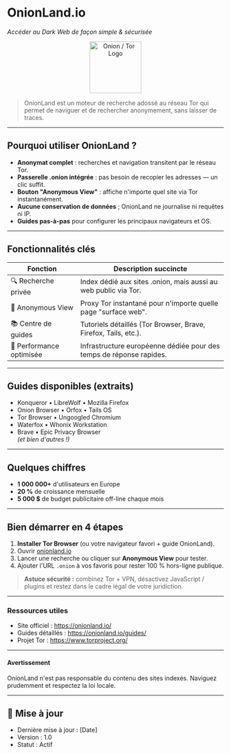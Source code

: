 # OnionLand.io  
*Accéder au Dark Web de façon simple & sécurisée*

<p align="center">
  <img src="https://upload.wikimedia.org/wikipedia/commons/3/32/Tor-logo-2011-flat.svg" alt="Onion / Tor Logo" width="120">
</p>

> OnionLand est un moteur de recherche adossé au réseau Tor qui permet de
> naviguer et de rechercher anonymement, sans laisser de traces.  

---

## Pourquoi utiliser OnionLand ?

- **Anonymat complet** : recherches et navigation transitent par le réseau Tor.  
- **Passerelle .onion intégrée** : pas besoin de recopier les adresses — un clic suffit.  
- **Bouton "Anonymous View"** : affiche n'importe quel site via Tor instantanément.  
- **Aucune conservation de données** ; OnionLand ne journalise ni requêtes ni IP.  
- **Guides pas-à-pas** pour configurer les principaux navigateurs et OS.

---

## Fonctionnalités clés

| Fonction              | Description succincte                                                  |
|-----------------------|------------------------------------------------------------------------|
| 🔍 Recherche privée    | Index dédié aux sites .onion, mais aussi au web public via Tor.        |
| 🧅 Anonymous View      | Proxy Tor instantané pour n'importe quelle page "surface web".         |
| 📚 Centre de guides    | Tutoriels détaillés (Tor Browser, Brave, Firefox, Tails, etc.).        |
| 🚀 Performance optimisée | Infrastructure européenne dédiée pour des temps de réponse rapides.  |

---

## Guides disponibles (extraits)

- Konqueror • LibreWolf • Mozilla Firefox  
- Onion Browser • Orfox • Tails OS  
- Tor Browser • Ungoogled Chromium  
- Waterfox • Whonix Workstation  
- Brave • Epic Privacy Browser  
*(et bien d'autres !)*

---

## Quelques chiffres

- **1 000 000+** d'utilisateurs en Europe  
- **20 %** de croissance mensuelle  
- **5 000 $** de budget publicitaire off-line chaque mois  

---

## Bien démarrer en 4 étapes

1. **Installer Tor Browser** (ou votre navigateur favori + guide OnionLand).  
2. Ouvrir [onionland.io](https://onionland.io/)  
3. Lancer une recherche ou cliquer sur **Anonymous View** pour tester.  
4. Ajouter l'URL `.onion` à vos favoris pour rester 100 % hors-ligne publique.

> **Astuce sécurité :** combinez Tor + VPN, désactivez JavaScript / plugins et
> restez dans le cadre légal de votre juridiction.

---

### Ressources utiles

- Site officiel : <https://onionland.io/>  
- Guides détaillés : <https://onionland.io/guides/>  
- Projet Tor : <https://www.torproject.org/>

---

#### Avertissement

OnionLand n'est pas responsable du contenu des sites indexés.
Naviguez prudemment et respectez la loi locale.

---

## 📅 Mise à jour
- Dernière mise à jour : [Date]
- Version : 1.0
- Statut : Actif 